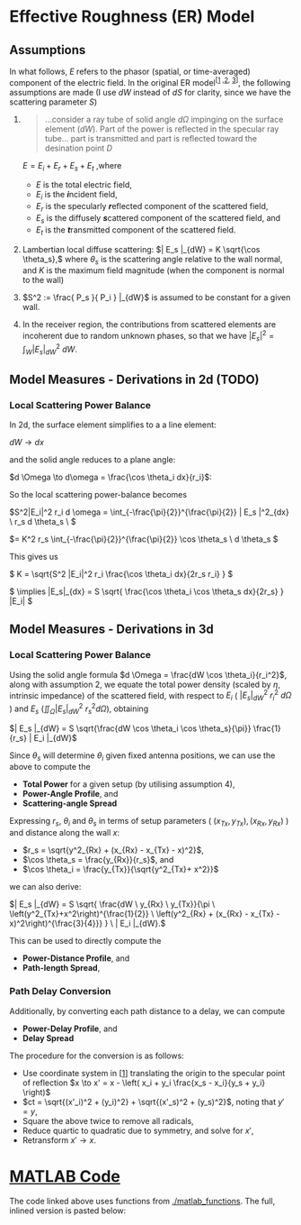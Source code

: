 # Effective Roughness (ER) Model
## Assumptions
In what follows, $E$ refers to the phasor (spatial, or time-averaged) component of the electric field.
In the original ER model<sup>[[1](./papers/11.Evaluation_of_the_role_of_diffuse_scattering_in_urban_microcellular_propagation.pdf) ,[2](./papers/1.A_diffuse_scattering_model.pdf), [3](./papers/2.Measurement_and_Modelling_of_Scattering.pdf)]</sup>, the following assumptions are made (I use $dW$ instead of $dS$ for clarity, since we have the scattering parameter $S$)

1.  > ...consider a ray tube of solid angle $d \Omega$ impinging on the surface
    element ($dW$). Part of the power is reflected in the specular ray tube... part
    is transmitted and part is reflected toward the desination point $D$

    $E = E_i + E_r + E_s + E_t$
    ,where
    - $E$ is the total electric field,
    - $E_i$ is the ***i***ncident field, 
    - $E_r$ is the specularly ***r***eflected component of the scattered field,
    - $E_s$ is the diffusely ***s***cattered component of the scattered field, and
    - $E_t$ is the ***t***ransmitted component of the scattered field. 
    
2.  Lambertian local diffuse scattering: $| E_s |_{dW} = K \sqrt{\cos \theta_s},$
    where $\theta_s$ is the scattering angle relative to the wall normal, and $K$ is
    the maximum field magnitude (when the component is normal to the wall)

3.  $S^2 := \frac{ P_s }{ P_i } |_{dW}$ is assumed to be constant for a given wall.

4.  In the receiver region, the contributions from scattered elements are 
    incoherent due to random unknown phases, so that we have
    $| E_{s} |^2 = \int_W | E_s |^2_{dW} \ dW.$

## Model Measures - Derivations in 2d (TODO)
### Local Scattering Power Balance

In 2d, the surface element simplifies to a a line element:

$`dW \to dx`$

and the solid angle reduces to a plane angle:

$`d \Omega \to d\omega = \frac{\cos \theta_i dx}{r_i}`$:

So the local scattering power-balance becomes

$`S^2|E_i|^2 r_i d \omega = \int_{-\frac{\pi}{2}}^{\frac{\pi}{2}} | E_s |^2_{dx} \ r_s d \theta_s \ `$

$`= K^2 r_s \int_{-\frac{\pi}{2}}^{\frac{\pi}{2}} \cos \theta_s  \ d \theta_s `$

This gives us

$` K = \sqrt{S^2 |E_i|^2 r_i \frac{\cos \theta_i dx}{2r_s r_i} }  `$

$` \implies |E_s|_{dx} = S \sqrt{ \frac{\cos \theta_i \cos \theta_s dx}{2r_s} } |E_i| `$

## Model Measures - Derivations in 3d
### Local Scattering Power Balance

Using the solid angle formula $d \Omega = \frac{dW \cos \theta_i}{r_i^2}$, along with
assumption 2, we equate the total power density (scaled by $\eta$, intrinsic 
impedance) of the scattered field, with respect to $E_i$
( $| E_s |^2_{dW} \ r^2_i \ d \Omega$ ) and $E_s$ ($\iint_{\Omega} | E_s |^2_{dW} \ r^2_s d \Omega$), obtaining  

$`| E_s |_{dW} = S \sqrt{\frac{dW \cos \theta_i \cos \theta_s}{\pi}} \frac{1}{r_s} | E_i |_{dW}`$

Since $\theta_s$ will determine $\theta_i$ given fixed antenna positions, we can use
the above to compute the
- **Total Power** for a given setup (by utilising assumption 4),
- **Power-Angle Profile**, and
- **Scattering-angle Spread**

Expressing $r_s$, $\theta_i$ and $\theta_s$ in terms of setup parameters ( $(x_{Tx},y_{Tx}), (x_{Rx},y_{Rx})$ ) and distance along the wall $x$:
- $r_s = \sqrt{y^2_{Rx} + (x_{Rx} - x_{Tx} - x)^2}$,
- $\cos \theta_s = \frac{y_{Rx}}{r_s}$, and 
- $\cos \theta_i = \frac{y_{Tx}}{\sqrt{y^2_{Tx}+ x^2}}$

we can also derive:

$`| E_s |_{dW} = S \sqrt{ \frac{dW \ y_{Rx} \ y_{Tx}}{\pi \ \left(y^2_{Tx}+x^2\right)^{\frac{1}{2}} \ \left(y^2_{Rx} + (x_{Rx} - x_{Tx} - x)^2\right)^{\frac{3}{4}}} } \ | E_i |_{dW}.`$

This can be used to directly compute the
- **Power-Distance Profile**, and
- **Path-length Spread**,

### Path Delay Conversion
Additionally, by converting each path distance to a delay, we can compute
- **Power-Delay Profile**, and 
- **Delay Spread**

The procedure for the conversion is as follows:
- Use coordinate system in [[1](./papers/11.Evaluation_of_the_role_of_diffuse_scattering_in_urban_microcellular_propagation.pdf)] translating the origin to the specular point of reflection $x \to x' = x - \left( x_i + y_i \frac{x_s - x_i}{y_s + y_i} \right)$
- $ct = \sqrt{(x'_i)^2 + (y_i)^2} + \sqrt{(x'_s)^2 + (y_s)^2}$, noting that $y' = y$,
- Square the above twice to remove all radicals,
- Reduce quartic to quadratic due to symmetry, and solve for $x'$,
- Retransform $x' \to x$.

<!-- {{{ MATLAB Code -->
# [MATLAB Code](./flat_strip_setup.m)
The code linked above uses functions from [./matlab_functions](./matlab_functions). The full, inlined version is pasted below:
<!--INLINE:flat_strip_setup.m-->
<!-- }}} -->
